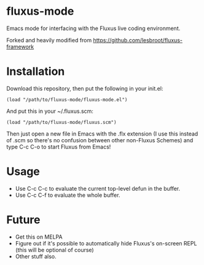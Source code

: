 # fluxus-mode
Emacs mode for interfacing with the Fluxus live coding environment.

Forked and heavily modified from https://github.com/lesbroot/fluxus-framework

Installation
============

Download this repository, then put the following in your init.el:

```
(load "/path/to/fluxus-mode/fluxus-mode.el")
```

And put this in your ~/.fluxus.scm:

```
(load "/path/to/fluxus-mode/fluxus.scm")
```

Then just open a new file in Emacs with the .flx extension (I use this instead of .scm so there's no confusion between other non-Fluxus Schemes) and type C-c C-o to start Fluxus from Emacs!

Usage
=====

- Use C-c C-c to evaluate the current top-level defun in the buffer.
- Use C-c C-f to evaluate the whole buffer.

Future
======

- Get this on MELPA
- Figure out if it's possible to automatically hide Fluxus's on-screen REPL (this will be optional of course)
- Other stuff also.
